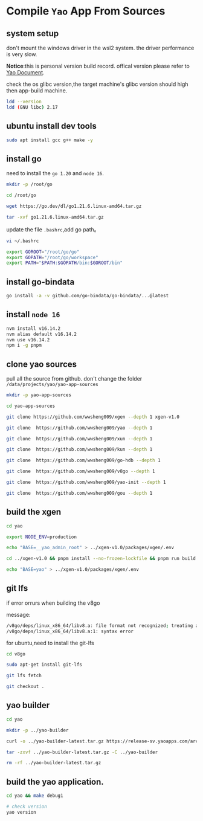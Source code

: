 # Compile `Yao` App From Sources

## system setup

don't mount the windows driver in the wsl2 system. the driver performance is very slow.

**Notice**:this is personal version build record. offical version please refer to [Yao Document](https://yaoapps.com/doc/%E4%B8%93%E5%AE%B6/%E6%BA%90%E7%A0%81%E7%BC%96%E8%AF%91).

check the os glibc version,the target machine's glibc version should high then app-build machine.

```sh
ldd --version
ldd (GNU libc) 2.17
```

## ubuntu install dev tools

```sh
sudo apt install gcc g++ make -y
```

## install go

need to install the `go 1.20` and `node 16`.

```sh
mkdir -p /root/go

cd /root/go

wget https://go.dev/dl/go1.21.6.linux-amd64.tar.gz

tar -xvf go1.21.6.linux-amd64.tar.gz
```

update the file `.bashrc`,add go path。

```sh
vi ~/.bashrc

export GOROOT="/root/go/go"
export GOPATH="/root/go/workspace"
export PATH="$PATH:$GOPATH/bin:$GOROOT/bin"
```

## install go-bindata

```sh
go install -a -v github.com/go-bindata/go-bindata/...@latest
```

## install `node 16`

```sh
nvm install v16.14.2
nvm alias default v16.14.2
nvm use v16.14.2
npm i -g pnpm
```

## clone yao sources

pull all the source from github. don't change the folder `/data/projects/yao/yao-app-sources`

```sh
mkdir -p yao-app-sources

cd yao-app-sources

git clone https://github.com/wwsheng009/xgen --depth 1 xgen-v1.0

git clone  https://github.com/wwsheng009/yao --depth 1

git clone  https://github.com/wwsheng009/xun --depth 1

git clone  https://github.com/wwsheng009/kun --depth 1

git clone  https://github.com/wwsheng009/go-hdb --depth 1

git clone  https://github.com/wwsheng009/v8go --depth 1

git clone  https://github.com/wwsheng009/yao-init --depth 1

git clone  https://github.com/wwsheng009/gou --depth 1

```

## build the xgen

```sh
cd yao

export NODE_ENV=production

echo "BASE=__yao_admin_root" > ../xgen-v1.0/packages/xgen/.env

cd ../xgen-v1.0 && pnpm install --no-frozen-lockfile && pnpm run build

echo "BASE=yao" > ../xgen-v1.0/packages/xgen/.env

```

## git lfs

if error orrurs when building the v8go

message:

```sh
/v8go/deps/linux_x86_64/libv8.a: file format not recognized; treating as linker script
/v8go/deps/linux_x86_64/libv8.a:1: syntax error

```

for ubuntu,need to install the git-lfs

```sh
cd v8go

sudo apt-get install git-lfs

git lfs fetch

git checkout .
```

## yao builder

```sh
cd yao

mkdir -p ../yao-builder

curl -o ../yao-builder-latest.tar.gz https://release-sv.yaoapps.com/archives/yao-builder-latest.tar.gz

tar -zxvf ../yao-builder-latest.tar.gz -C ../yao-builder

rm -rf ../yao-builder-latest.tar.gz

```

## build the yao application.

```sh
cd yao && make debug1

# check version
yao version
```
